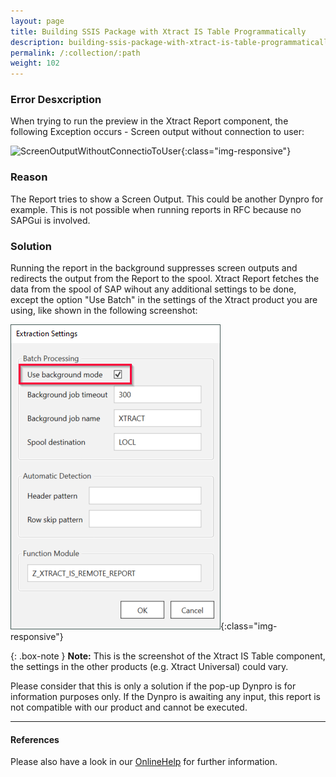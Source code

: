 ```yaml
---
layout: page
title: Building SSIS Package with Xtract IS Table Programmatically
description: building-ssis-package-with-xtract-is-table-programmatically
permalink: /:collection/:path
weight: 102
---
```


### Error Desxcription ###

When trying to run the preview in the Xtract Report component, the following Exception occurs - Screen output without connection to user:


![ScreenOutputWithoutConnectioToUser](/img/contents/ScreenOutputWithoutConnectioToUser.png){:class="img-responsive"}

### Reason ###

The Report tries to show a Screen Output. This could be another Dynpro for example. This is not possible when running reports in RFC because no SAPGui is involved. 

### Solution ###

Running the report in the background suppresses screen outputs and redirects the output from the Report to the spool. Xtract Report fetches the data from the spool of SAP wihout any additional settings to be done, except the option "Use Batch" in the settings of the Xtract product you are using, like shown in the following screenshot:

![UseBatch](/img/contents/UseBatch.png){:class="img-responsive"} 

{: .box-note }
**Note:** This is the screenshot of the Xtract IS Table component, the settings in the other products (e.g. Xtract Universal) could vary.

Please consider that this is only a solution if the pop-up Dynpro is for information purposes only. If the Dynpro is awaiting any input, this report is not compatible with our product and cannot be executed. 

***********

#### References ####

Please also have a look in our [OnlineHelp](https://help.theobald-software.com/en/) for further information.